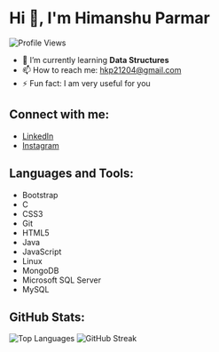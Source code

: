 # Hi 👋, I'm Himanshu Parmar

![Profile Views](https://komarev.com/ghpvc/?username=himanshuparmar21&label=Profile%20views&color=0e75b6&style=flat)

- 🌱 I’m currently learning **Data Structures**
- 📫 How to reach me: [hkp21204@gmail.com](mailto:hkp21204@gmail.com)
- ⚡ Fun fact: I am very useful for you

## Connect with me:
- [LinkedIn](https://linkedin.com/in/himanshu-parmar)
- [Instagram](https://instagram.com/himanshu.parmar_21204)

## Languages and Tools:
- Bootstrap
- C
- CSS3
- Git
- HTML5
- Java
- JavaScript
- Linux
- MongoDB
- Microsoft SQL Server
- MySQL

## GitHub Stats:
![Top Languages](https://github-readme-stats.vercel.app/api/top-langs/?username=himanshuparmar21&layout=compact)
![GitHub Streak](https://github-readme-streak-stats.herokuapp.com/?user=himanshuparmar21)
